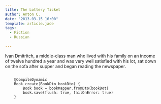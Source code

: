 ```yaml
---
title: The Lottery Ticket
author: Anton C.
date: "2013-03-15 16:00"
template: article.jade
tags:
  - Fiction
  - Russian
 
---
```

 
Ivan Dmitritch, a middle-class man who lived with his family on an income of twelve hundred a year and was very well satisfied with his lot, sat down on the sofa after supper and began reading the newspaper. 
<pre><code class="language-java">
	@CompileDynamic
	Book create(BookDto bookDto) {
		Book book = bookMapper.fromDto(bookDot)
		book.save(flush: true, failOnError: true)
	}
</code></pre>
 